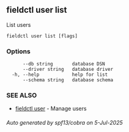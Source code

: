 ## fieldctl user list

List users

```
fieldctl user list [flags]
```

### Options

```
      --db string       database DSN
      --driver string   database driver
  -h, --help            help for list
      --schema string   database schema
```

### SEE ALSO

* [fieldctl user](fieldctl_user.md)	 - Manage users

###### Auto generated by spf13/cobra on 5-Jul-2025
